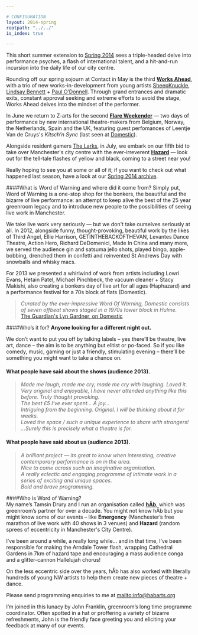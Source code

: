 ```yaml
---

# CONFIGURATION
layout: 2014-spring
rootpath: "../../"
is_index: true

---
```

This short summer extension to [Spring 2014](/archive/2014-spring) sees a triple-headed delve into performance psyches, a flash of international talent, and a hit-and-run incursion into the daily life of our city centre.    
                
Rounding off our spring sojourn at Contact in May is the third **[Works Ahead](/current/2014-worksahead)**, with a trio of new works-in-development from young artists [SheepKnuckle](/current/2014-worksahead/sheepknuckle), [Lindsay Bennett](/current/2014-worksahead/bennett) + [Paul O’Donnell](/current/2014-worksahead/odonnell). Through grand entrances and dramatic exits, constant approval seeking and extreme efforts to avoid the stage, Works Ahead delves into the mindset of the performer.     
   
In June we return to Z-arts for the second **[Flare Weekender](/current/2014-flare)** — two days of performance by new international theatre-makers from Belgium, Norway, the Netherlands, Spain and the UK, featuring guest perfomances of Leentje Van de Cruys's *Kitsch’n Sync* (last seen at [Domestic](/archive/2013-domestic/vandecruys)).       
      
Alongside resident gamers [The Larks](http://www.the-larks.com), in July, we embark on our fifth bid to take over Manchester's city centre with the ever-irreverent **[Hazard](/current/2014-hazard)** — look out for the tell-tale flashes of yellow and black, coming to a street near you!        
        
Really hoping to see you at some or all of it; if you want to check out what happened last season, have a look at our [Spring 2014 archive](/archive/2014-spring).    
        
####What is Word of Warning and where did it come from?
Simply put, Word of Warning is a one-stop shop for the bonkers, the beautiful and the bizarre of live performance: an attempt to keep alive the best of the 25 year greenroom legacy and to introduce new people to the possibilities of seeing live work in Manchester.

We take live work very seriously — but we don't take ourselves seriously at all. In 2012, alongside funny, thought-provoking, beautiful work by the likes of Third Angel, Ellie Harrison, GETINTHEBACKOFTHEVAN, Levantes Dance Theatre, Action Hero, Richard DeDomenici, Made In China and many more, we served the audience gin and satsuma jello shots, played bingo, apple-bobbing, drenched them in confetti and reinvented St Andrews Day with snowballs and whisky macs.        
       
For 2013 we presented a whirlwind of work from artists including Lowri Evans, Hetain Patel, Michael Pinchbeck, the vacuum cleaner + Stacy Makishi, also creating a bonkers day of live art for all ages (Haphazard) and a performance festival for a 70s block of flats (Domestic).       

>*Curated by the ever-impressive Word Of Warning, Domestic consists of seven offbeat shows staged in a 1970s tower block in Hulme.*<br>[The Guardian's Lyn Gardner, on Domestic](http://www.theguardian.com/stage/2013/nov/02/this-weeks-theatre)
        
####Who’s it for?
**Anyone looking for a different night out.**    

We don’t want to put you off by talking labels – yes there’ll be theatre, live art, dance – the aim is to be anything but elitist or po-faced. So if you like comedy, music, gaming or just a friendly, stimulating evening – there’ll be something you might want to take a chance on.    

#### What people have said about the shows (audience 2013).    
>*Made me laugh, made me cry, made me cry with laughing. Loved it.*       
>*Very original and enjoyable, I have never attended anything like this before. Truly thought provoking.*       
>*The best £5 I've ever spent… A joy…*      
>*Intriguing from the beginning. Original. I will be thinking about it for weeks.*      
>*Loved the space / such a unique experience to share with strangers!*       
>*…Surely this is precisely what a theatre is for.*       
         
#### What people have said about us (audience 2013).    
>*A brilliant project — its great to know when interesting, creative contemporary performance is on in the area.*       
>*Nice to come across such an imaginative organisation.*        
>*A really eclectic and engaging programme of intimate work in a series of exciting and unique spaces.*        
>*Bold and brave programming.*      
       
####Who is Word of Warning?         
My name’s Tamsin Drury and I run an organisation called **[hÅb](/hab)**, which was greenroom’s partner for over a decade. You might not know hÅb but you might know some of our events – like **Emergency** (Manchester’s free marathon of live work with 40 shows in 3 venues) and **Hazard** (random sprees of eccentricity in Manchester's City Centre).

I’ve been around a while, a really long while… and in that time, I’ve been responsible for making the Arndale Tower flash, wrapping Cathedral Gardens in 7km of hazard tape and encouraging a mass audience conga and a glitter-cannon Hallelujah chorus!    

On the less eccentric side over the years, hÅb has also worked with literally hundreds of young NW artists to help them create new pieces of theatre + dance.
          
Please send programming enquiries to me at <mailto:info@habarts.org>             

I’m joined in this lunacy by John Franklin, greenroom’s long time programme coordinator. Often spotted in a hat or proffering a variety of bizarre refreshments, John is the friendly face greeting you and eliciting your feedback at many of our events.
